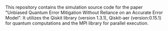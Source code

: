 This repository contains the simulation source code for the paper "Unbiased Quantum Error Mitigation Without Reliance on an Accurate Error Model". 
It utilizes the Qiskit library (version 1.3.1), Qiskit-aer (version:0.15.1) for quantum computations and the MPI library for parallel execution.
